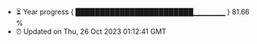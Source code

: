 - ⏳ Year progress { ████████████████████████▁▁▁▁▁▁ } 81.66 %
- ⏰ Updated on Thu, 26 Oct 2023 01:12:41 GMT


